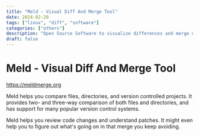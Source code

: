 ```yaml
---
title: "Meld - Visual Diff And Merge Tool"
date: 2024-02-20
tags: ["linux", "diff", "software"]
categories: ["others"]
description: "Open Source Software to visualize differences and merge data."
draft: false
---
```


# Meld - Visual Diff And Merge Tool

https://meldmerge.org

Meld helps you compare files, directories, and version controlled projects. It provides two- and three-way comparison of both files and directories, and has support for many popular version control systems.

Meld helps you review code changes and understand patches. It might even help you to figure out what's going on in that merge you keep avoiding.
